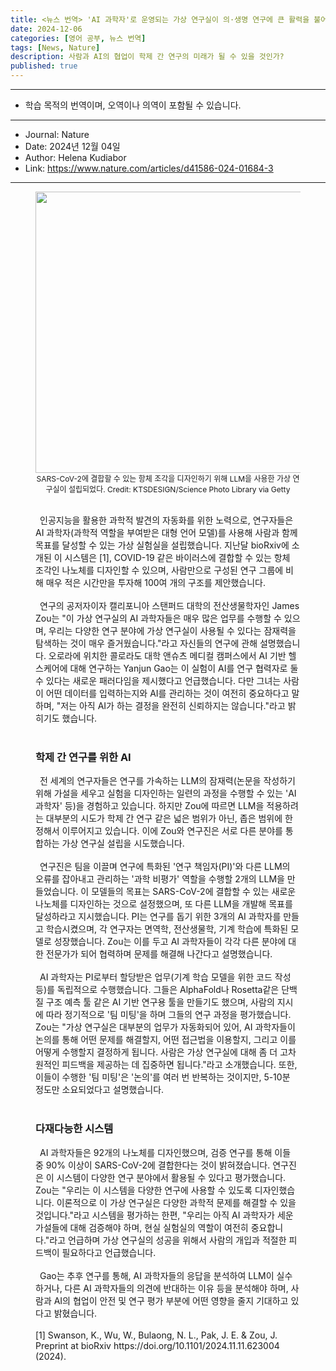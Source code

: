 ```yaml
---
title: <뉴스 번역> 'AI 과학자'로 운영되는 가상 연구실이 의·생명 연구에 큰 활력을 불어넣을 것이다
date: 2024-12-06
categories: [영어 공부, 뉴스 번역]
tags: [News, Nature]
description: 사람과 AI의 협업이 학제 간 연구의 미래가 될 수 있을 것인가?
published: true
---
```


***

* 학습 목적의 번역이며, 오역이나 의역이 포함될 수 있습니다.

***

* Journal: Nature
* Date: 2024년 12월 04일
* Author: Helena Kudiabor
* Link: <https://www.nature.com/articles/d41586-024-01684-3>

***
<figure align="center">
  <img src="https://media.nature.com/lw767/magazine-assets/d41586-024-01684-3/d41586-024-01684-3_50277646.jpg?as=webp" width="600px" height="450px" alt="">
  <figcaption style="font-size:12px">SARS-CoV-2에 결합할 수 있는 항체 조각을 디자인하기 위해 LLM을 사용한 가상 연구실이 설립되었다. Credit: KTSDESIGN/Science Photo Library via Getty</figcaption>
  <br/>

<p style="text-align: left">
&ensp;인공지능을 활용한 과학적 발견의 자동화를 위한 노력으로, 연구자들은 AI 과학자(과학적 역할을 부여받은 대형 언어 모델)를 사용해 사람과 함께 목표를 달성할 수 있는 가상 실험실을 설립했습니다. 지난달 bioRxiv에 소개된 이 시스템은 [1], COVID-19 같은 바이러스에 결합할 수 있는 항체 조각인 나노체를 디자인할 수 있으며, 사람만으로 구성된 연구 그룹에 비해 매우 적은 시간만을 투자해 100여 개의 구조를 제안했습니다.<br/><br/>
&ensp;연구의 공저자이자 캘리포니아 스탠퍼드 대학의 전산생물학자인 James Zou는 "이 가상 연구실의 AI 과학자들은 매우 많은 업무를 수행할 수 있으며, 우리는 다양한 연구 분야에 가상 연구실이 사용될 수 있다는 잠재력을 탐색하는 것이 매우 즐거웠습니다."라고 자신들의 연구에 관해 설명했습니다. 오로라에 위치한 콜로라도 대학 앤슈츠 메디컬 캠퍼스에서 AI 기반 헬스케어에 대해 연구하는 Yanjun Gao는 이 실험이 AI를 연구 협력자로 둘 수 있다는 새로운 패러다임을 제시했다고 언급했습니다. 다만 그녀는 사람이 어떤 데이터를 입력하는지와 AI를 관리하는 것이 여전히 중요하다고 말하며, "저는 아직 AI가 하는 결정을 완전히 신뢰하지는 않습니다."라고 밝히기도 했습니다.<br/><br/>
</p>

<h3 style="text-align: left">학제 간 연구를 위한 AI</h3>

<p style="text-align: left">
&ensp;전 세계의 연구자들은 연구를 가속하는 LLM의 잠재력(논문을 작성하기 위해 가설을 세우고 실험을 디자인하는 일련의 과정을 수행할 수 있는 'AI 과학자' 등)을 경험하고 있습니다. 하지만 Zou에 따르면 LLM을 적용하려는 대부분의 시도가 학제 간 연구 같은 넓은 범위가 아닌, 좁은 범위에 한정해서 이루어지고 있습니다. 이에 Zou와 연구진은 서로 다른 분야를 통합하는 가상 연구실 설립을 시도했습니다.<br/><br/>
&ensp;연구진은 팀을 이끌며 연구에 특화된 '연구 책임자(PI)'와 다른 LLM의 오류를 잡아내고 관리하는 '과학 비평가' 역할을 수행할 2개의 LLM을 만들었습니다. 이 모델들의 목표는 SARS-CoV-2에 결합할 수 있는 새로운 나노체를 디자인하는 것으로 설정했으며, 또 다른 LLM을 개발해 목표를 달성하라고 지시했습니다. PI는 연구를 돕기 위한 3개의 AI 과학자를 만들고 학습시켰으며, 각 연구자는 면역학, 전산생물학, 기계 학습에 특화된 모델로 성장했습니다. Zou는 이를 두고 AI 과학자들이 각각 다른 분야에 대한 전문가가 되어 협력하며 문제를 해결해 나간다고 설명했습니다.<br/><br/>
&ensp;AI 과학자는 PI로부터 할당받은 업무(기계 학습 모델을 위한 코드 작성 등)를 독립적으로 수행했습니다. 그들은 AlphaFold나 Rosetta같은 단백질 구조 예측 툴 같은 AI 기반 연구용 툴을 만들기도 했으며, 사람의 지시에 따라 정기적으로 '팀 미팅'을 하며 그들의 연구 과정을 평가했습니다. Zou는 "가상 연구실은 대부분의 업무가 자동화되어 있어, AI 과학자들이 논의를 통해 어떤 문제를 해결할지, 어떤 접근법을 이용할지, 그리고 이를 어떻게 수행할지 결정하게 됩니다. 사람은 가상 연구실에 대해 좀 더 고차원적인 피드백을 제공하는 데 집중하면 됩니다."라고 소개했습니다. 또한, 이들이 수행한 '팀 미팅'은 '논의'를 여러 번 반복하는 것이지만, 5-10분 정도만 소요되었다고 설명했습니다.<br/><br/>
</p>

<h3 style="text-align: left">다재다능한 시스템</h3>

<p style="text-align: left">
&ensp;AI 과학자들은 92개의 나노체를 디자인했으며, 검증 연구를 통해 이들 중 90% 이상이 SARS-CoV-2에 결합한다는 것이 밝혀졌습니다. 연구진은 이 시스템이 다양한 연구 분야에서 활용될 수 있다고 평가했습니다. Zou는 "우리는 이 시스템을 다양한 연구에 사용할 수 있도록 디자인했습니다. 이론적으로 이 가상 연구실은 다양한 과학적 문제를 해결할 수 있을 것입니다."라고 시스템을 평가하는 한편, "우리는 아직 AI 과학자가 세운 가설들에 대해 검증해야 하며, 현실 실험실의 역할이 여전히 중요합니다."라고 언급하며 가상 연구실의 성공을 위해서 사람의 개입과 적절한 피드백이 필요하다고 언급했습니다.<br/><br/>
&ensp;Gao는 추후 연구를 통해, AI 과학자들의 응답을 분석하여 LLM이 실수하거나, 다른 AI 과학자들의 의견에 반대하는 이유 등을 분석해야 하며, 사람과 AI의 협업이 안전 및 연구 평가 부분에 어떤 영향을 줄지 기대하고 있다고 밝혔습니다.<br/><br/>
[1] Swanson, K., Wu, W., Bulaong, N. L., Pak, J. E. & Zou, J. Preprint at bioRxiv https://doi.org/10.1101/2024.11.11.623004 (2024).
</p>
